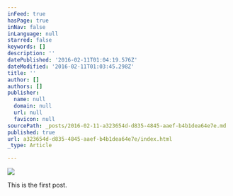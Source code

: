 ```yaml
---
inFeed: true
hasPage: true
inNav: false
inLanguage: null
starred: false
keywords: []
description: ''
datePublished: '2016-02-11T01:04:19.576Z'
dateModified: '2016-02-11T01:03:45.298Z'
title: ''
author: []
authors: []
publisher:
  name: null
  domain: null
  url: null
  favicon: null
sourcePath: _posts/2016-02-11-a323654d-d835-4845-aaef-b4b1dea64e7e.md
published: true
url: a323654d-d835-4845-aaef-b4b1dea64e7e/index.html
_type: Article

---
```

![](https://the-grid-user-content.s3-us-west-2.amazonaws.com/3d34aa2f-2377-4ac3-8f1c-7e0e060da242.jpg)

This is the first post.